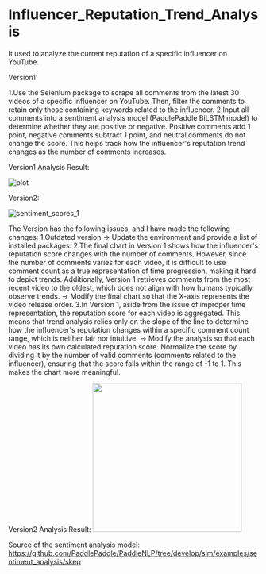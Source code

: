 # Influencer_Reputation_Trend_Analysis
It used to analyze the current reputation of a specific influencer on YouTube.

Version1:

1.Use the Selenium package to scrape all comments from the latest 30 videos of a specific influencer on YouTube. Then, filter the comments to retain only those containing keywords related to the influencer.
2.Input all comments into a sentiment analysis model (PaddlePaddle BiLSTM model) to determine whether they are positive or negative. Positive comments add 1 point, negative comments subtract 1 point, and neutral comments do not change the score. This helps track how the influencer's reputation trend changes as the number of comments increases.

Version1 Analysis Result:

![plot](https://github.com/user-attachments/assets/02f339f1-195d-480f-bf07-fe3b5f5faec4)



Version2:

![sentiment_scores_1](https://github.com/user-attachments/assets/3c13306c-a1c8-4eb8-b302-9514e50366f4)

The Version has the following issues, and I have made the following changes:
1.Outdated version
-> Update the environment and provide a list of installed packages.
2.The final chart in Version 1 shows how the influencer's reputation score changes with the number of comments. However, since the number of comments varies for each video, it is difficult to use comment count as a true representation of time progression, making it hard to depict trends. Additionally, Version 1 retrieves comments from the most recent video to the oldest, which does not align with how humans typically observe trends.
-> Modify the final chart so that the X-axis represents the video release order.
3.In Version 1, aside from the issue of improper time representation, the reputation score for each video is aggregated. This means that trend analysis relies only on the slope of the line to determine how the influencer's reputation changes within a specific comment count range, which is neither fair nor intuitive.
-> Modify the analysis so that each video has its own calculated reputation score. Normalize the score by dividing it by the number of valid comments (comments related to the influencer), ensuring that the score falls within the range of -1 to 1. This makes the chart more meaningful.

Version2 Analysis Result:
<img src="[https://github.com/user-attachments/assets/31f96b66-a021-471e-ab6b-becfb7b0d8cd]" width="300" />



Source of the sentiment analysis model:
https://github.com/PaddlePaddle/PaddleNLP/tree/develop/slm/examples/sentiment_analysis/skep

